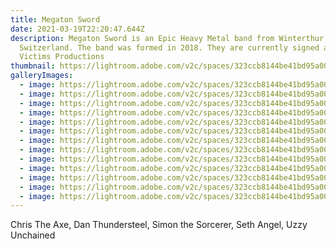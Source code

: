 ```yaml
---
title: Megaton Sword
date: 2021-03-19T22:20:47.644Z
description: Megaton Sword is an Epic Heavy Metal band from Winterthur,
  Switzerland. The band was formed in 2018. They are currently signed at Dying
  Victims Productions
thumbnail: https://lightroom.adobe.com/v2c/spaces/323ccb8144be41bd95a00bec4c4a31fc/assets/b6f8e1919f00339527e814d62b7969e6/revisions/be9ea1927187415a84bb26c8df09281b/renditions/258796e59c223d5cfd74d5667311d19f
galleryImages:
  - image: https://lightroom.adobe.com/v2c/spaces/323ccb8144be41bd95a00bec4c4a31fc/assets/218acab37ade6447a40f6d6ed83f027a/revisions/99bb03a5ece5439291a2c8d3fa5c7e70/renditions/0721f3971801882fab667e9bac421b69
  - image: https://lightroom.adobe.com/v2c/spaces/323ccb8144be41bd95a00bec4c4a31fc/assets/9ae48246d85ba7688e7011c01cc6947c/revisions/e5eec55437fe44fe92310e8abe7a9997/renditions/ca9bffaeb653f8223f5abd3b2644b6af
  - image: https://lightroom.adobe.com/v2c/spaces/323ccb8144be41bd95a00bec4c4a31fc/assets/6d811b89916b80744473797443f6be88/revisions/d6096816552a42b3ac637becd3cd2bc7/renditions/5780c2be53a996f210a54e281620089d
  - image: https://lightroom.adobe.com/v2c/spaces/323ccb8144be41bd95a00bec4c4a31fc/assets/8d620055b14a5d1e04b82ac49553a379/revisions/cef0a59939f84e3fb97ab60538aa485d/renditions/bb015296d5bf4622dee3b1c7dc32c2e9
  - image: https://lightroom.adobe.com/v2c/spaces/323ccb8144be41bd95a00bec4c4a31fc/assets/74d5be556195cfedbb0862cf79fd27ba/revisions/a241097f5bfd40ee8d16ad3b6a2b788f/renditions/a1388c40b3020679f227b7ad55cee939
  - image: https://lightroom.adobe.com/v2c/spaces/323ccb8144be41bd95a00bec4c4a31fc/assets/3a9ed34b7a8dae83508f5a503facfffa/revisions/8a753183bf9e4bcc9fb6d02280a88d34/renditions/d1f61c4a27ff6ef118402ba465022404
  - image: https://lightroom.adobe.com/v2c/spaces/323ccb8144be41bd95a00bec4c4a31fc/assets/b9be3f1823c28e91b3f8f21deb8f375e/revisions/5c7ea749121a4e64ac73c5f08cec0e51/renditions/c2a028333e15ef1f81f1e0535c0e25fe
  - image: https://lightroom.adobe.com/v2c/spaces/323ccb8144be41bd95a00bec4c4a31fc/assets/ebabca388b53361bc1924ec4603cfe89/revisions/49978ccb63d14150a7e25d2a19b2264a/renditions/ca4888ecf247d6e46962d7866801c6e4
  - image: https://lightroom.adobe.com/v2c/spaces/323ccb8144be41bd95a00bec4c4a31fc/assets/d0f909073e18c51286456039eb226ac3/revisions/6845433fb9c94e7496cf294f45161ec0/renditions/a87020c4f404bd7f5ad823ddc89a3120
  - image: https://lightroom.adobe.com/v2c/spaces/323ccb8144be41bd95a00bec4c4a31fc/assets/5839b43f2745ad5397ca656f58988999/revisions/0a9bca3f82974cefadc237c7eeca6193/renditions/03bae370c20571b192cb4252f5ba3144
  - image: https://lightroom.adobe.com/v2c/spaces/323ccb8144be41bd95a00bec4c4a31fc/assets/d554d1a1156f743dbf1557de6b011c7e/revisions/72af3682b7c74bf4b6ccf9e4542dc2af/renditions/f875929b73979c4f983094120d770cb9
  - image: https://lightroom.adobe.com/v2c/spaces/323ccb8144be41bd95a00bec4c4a31fc/assets/d42ca193e408489efa04331b0a442b4b/revisions/97e2615a1c8b48b98d3269023615be03/renditions/e3f4d61086ecc67866ee84a3536fe793
  - image: https://lightroom.adobe.com/v2c/spaces/323ccb8144be41bd95a00bec4c4a31fc/assets/e8c1601aeb6a4f417f31b42604c72f86/revisions/3d473d602e5f43a1a558783b418ccd4d/renditions/6ea6c9874905ff4689926d88ed37812f
---
```

Chris The Axe, Dan Thundersteel, Simon the Sorcerer, Seth Angel, Uzzy Unchained
